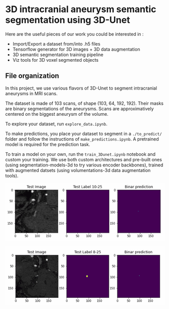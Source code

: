 # 3D intracranial aneurysm semantic segmentation using 3D-Unet

Here are the useful pieces of our work you could be interested in :
- Import/Export a dataset from/into .h5 files
- Tensorflow generator for 3D images + 3D data augmentation 
- 3D semantic segmentation training pipeline
- Viz tools for 3D voxel segmented objects

## File organization

In this project, we use various flavors of 3D-Unet to segment intracranial aneurysms in MRI scans.

The dataset is made of 103 scans, of shape (103, 64, 192, 192). Their masks are binary segmentations of the aneurysms. Scans are approximatively centered on the biggest aneurysm of the volume.

To explore your dataset, run ```explore_data.ipynb```.

To make predictions, you place your dataset to segment in a ```./to_predict/``` folder and follow the instructions of ```make_predictions.ipynb```. A pretrained model is required for the prediction task.

To train a model on your own, run the ```train_3Dunet.ipynb``` notebook and custom your training. We use both custom architectures and pre-built ones (using segmentation-models-3d to try various encoder backbones), trained with augmented datsets (using volumentations-3d data augmentation tools).

![](img/scan_10_finetuned_crop.gif)

![](img/scan_8_finetuned_crop.gif)
